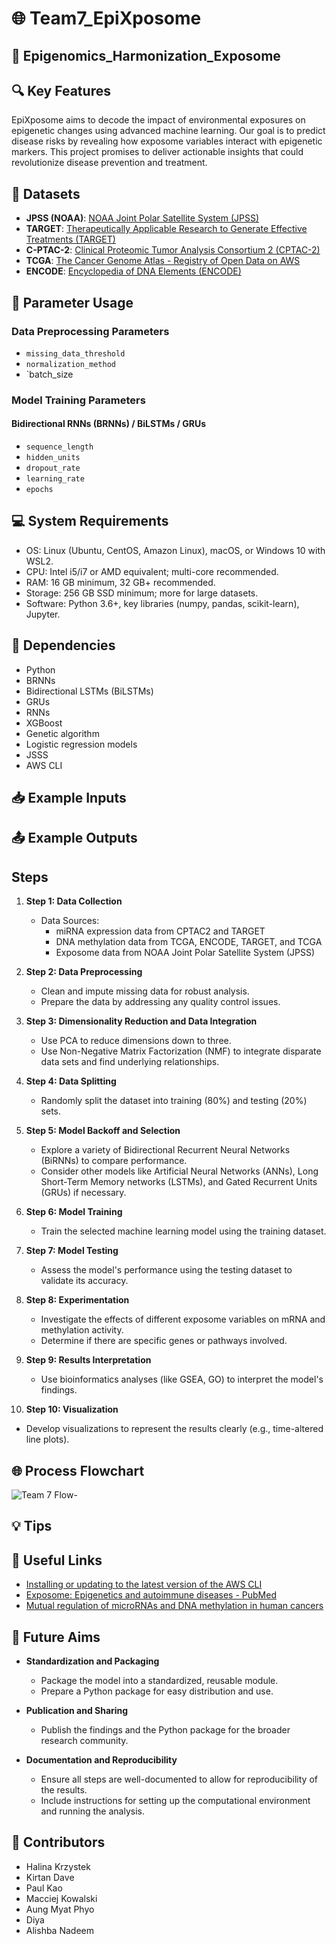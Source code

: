 # 🌐 Team7_EpiXposome
## 🧬 Epigenomics_Harmonization_Exposome

## 🔍 Key Features

EpiXposome aims to decode the impact of environmental exposures on epigenetic changes using advanced machine learning. Our goal is to predict disease risks by revealing how exposome variables interact with epigenetic markers. This project promises to deliver actionable insights that could revolutionize disease prevention and treatment.

## 📂 Datasets

- **JPSS (NOAA)**: [NOAA Joint Polar Satellite System (JPSS)](https://registry.opendata.aws/noaa-jpss)
- **TARGET**: [Therapeutically Applicable Research to Generate Effective Treatments (TARGET)](https://registry.opendata.aws/target)
- **C-PTAC-2**: [Clinical Proteomic Tumor Analysis Consortium 2 (CPTAC-2)](https://registry.opendata.aws/cptac-2)
- **TCGA**: [The Cancer Genome Atlas - Registry of Open Data on AWS](https://registry.opendata.aws/tcga)
- **ENCODE**: [Encyclopedia of DNA Elements (ENCODE)](https://registry.opendata.aws/encode-project)

## 🔧 Parameter Usage

### **Data Preprocessing Parameters**
- `missing_data_threshold`
- `normalization_method`
- `batch_size

### **Model Training Parameters**
#### **Bidirectional RNNs (BRNNs) / BiLSTMs / GRUs**
- `sequence_length` 
- `hidden_units`
- `dropout_rate`  
- `learning_rate`
- `epochs`

## 💻 System Requirements


- OS: Linux (Ubuntu, CentOS, Amazon Linux), macOS, or Windows 10 with WSL2.
- CPU: Intel i5/i7 or AMD equivalent; multi-core recommended.
- RAM: 16 GB minimum, 32 GB+ recommended.
- Storage: 256 GB SSD minimum; more for large datasets.
- Software: Python 3.6+, key libraries (numpy, pandas, scikit-learn), Jupyter.


## 🔗 Dependencies

- Python
- BRNNs
- Bidirectional LSTMs (BiLSTMs)
- GRUs
- RNNs
- XGBoost
- Genetic algorithm
- Logistic regression models
- JSSS
- AWS CLI

## 📥 Example Inputs



## 📤 Example Outputs


## Steps

1. **Step 1: Data Collection**
   - Data Sources:
     - miRNA expression data from CPTAC2 and TARGET
     - DNA methylation data from TCGA, ENCODE, TARGET, and TCGA
     - Exposome data from NOAA Joint Polar Satellite System (JPSS)

2. **Step 2: Data Preprocessing**
   - Clean and impute missing data for robust analysis.
   - Prepare the data by addressing any quality control issues.
  
3. **Step 3: Dimensionality Reduction and Data Integration**
   - Use PCA to reduce dimensions down to three.
   - Use Non-Negative Matrix Factorization (NMF) to integrate disparate data sets and find underlying relationships.

4. **Step 4: Data Splitting**
   - Randomly split the dataset into training (80%) and testing (20%) sets.

5. **Step 5: Model Backoff and Selection**
   - Explore a variety of Bidirectional Recurrent Neural Networks (BiRNNs) to compare performance.
   - Consider other models like Artificial Neural Networks (ANNs), Long Short-Term Memory networks (LSTMs), and Gated Recurrent Units (GRUs) if necessary.

6. **Step 6: Model Training**
   - Train the selected machine learning model using the training dataset.

7. **Step 7: Model Testing**
   - Assess the model's performance using the testing dataset to validate its accuracy.

8. **Step 8: Experimentation**
   - Investigate the effects of different exposome variables on mRNA and methylation activity.
   - Determine if there are specific genes or pathways involved.

9. **Step 9: Results Interpretation**
   - Use bioinformatics analyses (like GSEA, GO) to interpret the model's findings.

10. **Step 10: Visualization**
   - Develop visualizations to represent the results clearly (e.g., time-altered line plots).

## 🌐 Process Flowchart

![Team 7 Flow-](https://github.com/user-attachments/assets/c951674f-5289-4550-abc4-d2d66c55290f)


## 💡 Tips

## 🔗 Useful Links

- [Installing or updating to the latest version of the AWS CLI](https://docs.aws.amazon.com/cli/latest/userguide/getting-started-install.html)
- [Exposome: Epigenetics and autoimmune diseases - PubMed](https://pubmed.ncbi.nlm.nih.gov/39097180/)
- [Mutual regulation of microRNAs and DNA methylation in human cancers](https://pmc.ncbi.nlm.nih.gov/articles/PMC5406215/)

## 🔮 Future Aims

- **Standardization and Packaging**
  - Package the model into a standardized, reusable module.
  - Prepare a Python package for easy distribution and use.

- **Publication and Sharing**
  - Publish the findings and the Python package for the broader research community.

- **Documentation and Reproducibility**
  - Ensure all steps are well-documented to allow for reproducibility of the results.
  - Include instructions for setting up the computational environment and running the analysis.


## 👤 Contributors

- Halina Krzystek
- Kirtan Dave
- Paul Kao
- Macciej Kowalski
- Aung Myat Phyo
- Diya
- Alishba Nadeem
